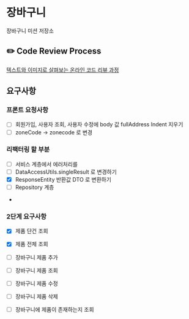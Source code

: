 # 장바구니

장바구니 미션 저장소

## ✏️ Code Review Process

[텍스트와 이미지로 살펴보는 온라인 코드 리뷰 과정](https:github.com/next-step/nextstep-docs/tree/master/codereview)

## 요구사항

### 프론트 요청사항

- [ ] 회원가입, 사용자 조회, 사용자 수정에 body 값 fullAddress Indent 지우기
- [ ] zoneCode -> zonecode 로 변경

### 리팩터링 할 부분

- [ ] 서비스 계층에서 에러처리를
- [ ] DataAccessUtils.singleResult 로 변경하기
- [x] ResponseEntity 반환값 DTO 로 변환하기
- [ ] Repository 계층
-

### 2단계 요구사항

- [x] 제품 단건 조회
- [x] 제품 전체 조회
- [ ] 장바구니 제품 추가
- [ ] 장바구니 제품 조회
- [ ] 장바구니 제품 수정
- [ ] 장바구니 제품 삭제
- [ ] 장바구니에 제품이 존재하는지 조회

